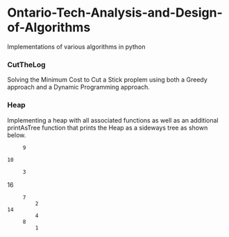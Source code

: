 # Ontario-Tech-Analysis-and-Design-of-Algorithms
 Implementations of various algorithms in python

### CutTheLog
Solving the Minimum Cost to Cut a Stick proplem using both a Greedy approach and a Dynamic Programming approach.

### Heap
Implementing a heap with all associated functions as well as an additional printAsTree function that prints the Heap as a sideways tree as shown below.

         9
      
    10
   
         3
      
16

         7
             2
    14
             4
         8
             1
